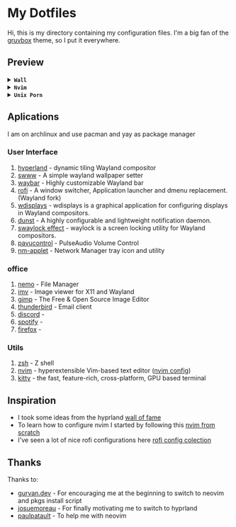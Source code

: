 # My  Dotfiles


Hi, this is my directory containing my configuration files. 
I'm a big fan of the [gruvbox](https://github.com/morhetz/gruvbox)
theme, so I put it everywhere.

## Preview

<details>
<summary><b><code>Wall </code></b></summary>

![wall dark](img/wall_dark.png)
![wall light](img/wall_light.png)

</details>

<details>
<summary><b><code>Nvim </code></b></summary>

![nvim](img/nvim.png)
![nvim coq](img/nvim-coq.png)

</details>

<details>
<summary><b><code>Unix Porn </code></b></summary>

![porn dark](img/porn-dark.png)
![porn light](img/porn-light.png)

</details>

## Aplications

I am on archlinux and use pacman and yay as package manager

### User Interface

1. [hyperland](https://hyprland.org/) - dynamic tiling Wayland 
    compositor
1. [swww](https://github.com/Horus645/swww) - A simple wayland 
    wallpaper setter
1. [waybar](https://github.com/Alexays/Waybar) - Highly customizable 
    Wayland bar
1. [rofi](https://github.com/lbonn/rofi) - A window switcher, Application 
    launcher and dmenu replacement. (Wayland fork)
1. [wdisplays](https://github.com/luispabon/wdisplays) - wdisplays is a graphical 
    application for configuring displays in Wayland compositors.
1. [dunst](https://github.com/dunst-project/dunst) - A highly configurable and 
    lightweight notification daemon.
1. [swaylock effect](https://github.com/mortie/swaylock-effects) - waylock is a 
    screen locking utility for Wayland compositors.
1. [pavucontrol](https://freedesktop.org/software/pulseaudio/pavucontrol/) - 
    PulseAudio Volume Control
1. [nm-applet](https://gitlab.gnome.org/GNOME/network-manager-applet) - Network 
    Manager tray icon and utility

### office

1. [nemo](https://github.com/linuxmint/nemo) - File Manager
1. [imv](https://github.com/eXeC64/imv) - Image viewer for X11 and Wayland
1. [gimp](https://github.com/snapcrafters/gimp) - The Free & Open Source Image Editor
1. [thunderbird](https://www.thunderbird.net/) - Email client
1. [discord](https://discord.com/) - 
1. [spotify](https://www.spotify.com/) -
1. [firefox](https://www.mozilla.org/) -

### Utils

1. [zsh](https://github.com/zsh-users/zsh) - Z shell
1. [nvim](https://github.com/neovim/neovim) - hyperextensible 
    Vim-based text editor ([nvim config](.config/nvim))
1. [kitty](https://github.com/kovidgoyal/kitty) - the fast, 
    feature-rich, cross-platform, GPU based terminal

## Inspiration

* I took some ideas from the hyprland [wall of fame](https://hyprland.org/rices)
* To learn how to configure nvim I started by following this 
    [nvim from scratch](https://github.com/LunarVim/Neovim-from-scratch)
* I've seen a lot of nice rofi configurations here 
    [rofi config colection](https://github.com/adi1090x/rofi)

## Thanks

Thanks to:

* [gurvan.dev](https://gitlab.com/Gurvan.dev) - For encouraging me at
    the beginning to switch to neovim and pkgs install script
* [josuemoreau](https://github.com/josuemoreau) - For finally motivating
    me to switch to hyprland
* [paulpatault](https://github.com/paulpatault) - To help me with neovim
